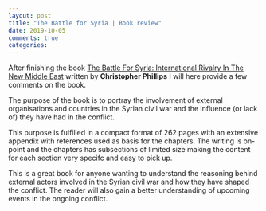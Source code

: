 ```yaml
---
layout: post
title: "The Battle for Syria | Book review"
date: 2019-10-05
comments: true
categories:
---
```


After finishing the book [The Battle For Syria: International Rivalry In The New Middle East](https://www.goodreads.com/book/show/29434922-the-battle-for-syria) written by **Christopher Phillips** I will here provide a few comments on the book.

The purpose of the book is to portray the involvement of external organisations and countries in the Syrian civil war and the influence (or lack of) they have had in the conflict.

This purpose is fulfilled in a compact format of 262 pages with an extensive appendix with references used as basis for the chapters.
The writing is on-point and the chapters has subsections of limited size making the content for each section very specifc and easy to pick up.

This is a great book for anyone wanting to understand the reasoning behind external actors involved in the Syrian civil war and how they have shaped the conflict. The reader will also gain a better understanding of upcoming events in the ongoing conflict.